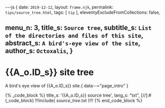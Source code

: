 ---js
{
  date:      `2019-12-12`,
  layout:    `frame.njk`,
  permalink: `tips/source_tree.html`,
  tags:      [ `tip` ],
  eleventyExcludeFromCollections: false,

  menu_n:     3,
  title_s:    `Source tree`,
  subtitle_s: `List of the directories and files of this site`,
  abstract_s: `A bird's-eye view of the site`,
  author_s:   `Octoxalis`,
  }
---
[comment]: # (======== Post ========)
# {{A_o.ID_s}} site tree

A bird's eye view of {{A_o.ID_s}} site.{ data--="page_intro" }

{% _code_block %}
    title_s: '{{A_o.ID_s}} source tree',
    lang_s: "txt",
[//]:#(_code_block)
!!!include( _source_tree_.txt )!!!
{% end_code_block %}


[comment]: # (======== Links ========)
